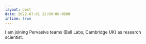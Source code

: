 ```yaml
---
layout: post
date: 2022-07-01 12:00:00-0900 
inline: true
---
```

I am joining Pervasive teams (Bell Labs, Cambridge UK) as research scientist.